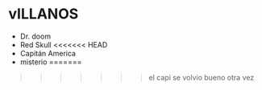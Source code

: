 # vILLANOS

* Dr. doom
* Red Skull
<<<<<<< HEAD
* Capitán America
* misterio
=======
>>>>>>> el capi se volvio bueno otra vez
